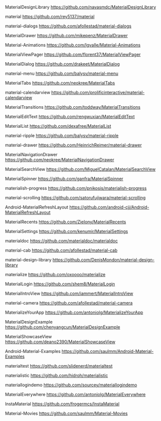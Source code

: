 MaterialDesignLibrary
https://github.com/navasmdc/MaterialDesignLibrary

material
https://github.com/rey5137/material

material-dialogs
https://github.com/afollestad/material-dialogs

MaterialDrawer
https://github.com/mikepenz/MaterialDrawer

Material-Animations
https://github.com/lgvalle/Material-Animations

MaterialViewPager
https://github.com/florent37/MaterialViewPager

MaterialDialog
https://github.com/drakeet/MaterialDialog

material-menu
https://github.com/balysv/material-menu

MaterialTabs
https://github.com/neokree/MaterialTabs

material-calendarview
https://github.com/prolificinteractive/material-calendarview

MaterialTransitions
https://github.com/toddway/MaterialTransitions

MaterialEditText
https://github.com/rengwuxian/MaterialEditText

MaterialList
https://github.com/dexafree/MaterialList

material-ripple
https://github.com/balysv/material-ripple

material-drawer
https://github.com/HeinrichReimer/material-drawer

MaterialNavigationDrawer
https://github.com/neokree/MaterialNavigationDrawer

MaterialSearchView
https://github.com/MiguelCatalan/MaterialSearchView

MaterialSpinner
https://github.com/ganfra/MaterialSpinner

materialish-progress
https://github.com/pnikosis/materialish-progress

material-scrolling
https://github.com/satorufujiwara/material-scrolling

Android-MaterialRefreshLayout
https://github.com/android-cjj/Android-MaterialRefreshLayout

MaterialRecents
https://github.com/ZieIony/MaterialRecents

MaterialSettings
https://github.com/kenumir/MaterialSettings

materialdoc
https://github.com/materialdoc/materialdoc

material-cab
https://github.com/afollestad/material-cab

material-design-library
https://github.com/DenisMondon/material-design-library

materialize
https://github.com/oxoooo/materialize

MaterialLogin
https://github.com/shem8/MaterialLogin

MaterialIntroView
https://github.com/iammert/MaterialIntroView

material-camera
https://github.com/afollestad/material-camera

MaterializeYourApp
https://github.com/antoniolg/MaterializeYourApp

MaterialDesignExample
https://github.com/chenyangcun/MaterialDesignExample

MaterialShowcaseView
https://github.com/deano2390/MaterialShowcaseView

Android-Material-Examples
https://github.com/saulmm/Android-Material-Examples

materialtest
https://github.com/slidenerd/materialtest

materialistic
https://github.com/hidroh/materialistic

materiallogindemo
https://github.com/sourcey/materiallogindemo

MaterialEverywhere
https://github.com/antoniolg/MaterialEverywhere

InstaMaterial
https://github.com/frogermcs/InstaMaterial

Material-Movies
https://github.com/saulmm/Material-Movies


